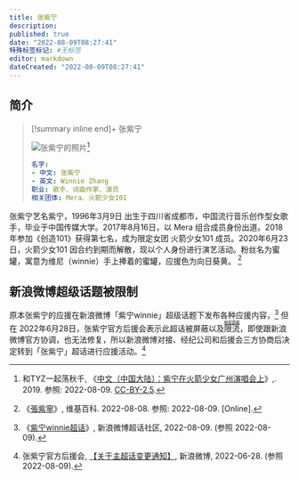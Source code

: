 ```yaml
---
title: 张紫宁
description:
published: true
date: "2022-08-09T08:27:41"
特殊标签标记: #无标签
editor: markdown
dateCreated: "2022-08-09T08:27:41"
---
```


## 简介

> [!summary inline end]+ 张紫宁
>
> ![张紫宁的照片](https://s3.tebi.io/ggame/people/张紫宁/张紫宁.webp)[^logo]
>
> ```yaml
> 名字:
> - 中文: 张紫宁
> - 英文: Winnie Zhang
> 职业: 歌手、词曲作家、演员
> 相关团体: Mera、火箭少女101
> ```

[^logo]: 和TYZ一起荡秋千, 《[中文（中国大陆）：紫宁在火箭少女广州演唱会上](https://commons.wikimedia.org/wiki/File:Zi_Ning_At_the_Guangzhou_Rocket_Girls_Concert.jpg)》,. 2019. 参照: 2022-08-09. [CC-BY-2.5](https://creativecommons.org/licenses/by/2.5/deed.en).

张紫宁艺名紫宁，1996年3月9日 出生于四川省成都市，中国流行音乐创作型女歌手，毕业于中国传媒大学。2017年8月16日，以 Mera 组合成员身份出道。2018 年参加《创造101》获得第七名，成为限定女团 火箭少女101 成员。2020年6月23日，火箭少女101 因合约到期而解散，现以个人身份进行演艺活动。粉丝名为蜜罐，寓意为维尼（winnie）手上捧着的蜜罐，应援色为向日葵黄。 [^wiki]

[^wiki]: 《[張紫寧](https://web.archive.org/web/20220531045145/https://zh.wikipedia.org/wiki/張紫寧)》, 维基百科. 2022-08-08. 参照: 2022-08-09. [Online].

## 新浪微博超级话题被限制

原本张紫宁的应援在新浪微博「紫宁winnie」超级话题下发布各种应援内容，[^7BcM7] 但在 2022年6月28日，张紫宁官方后援会表示此超话被屏蔽以及<ruby>限流<rp>(</rp><rt>[秘密屏蔽][]</rt><rp>)</rp></ruby>，即使跟新浪微博官方协调，也无法修复，所以新浪微博对接、经纪公司和后援会三方协商后决定转到「张紫宁」超话进行应援活动。[^tanzE]

[^7BcM7]: 《[紫宁winnie超话](https://archive.ph/7BcM7 "https://www.weibo.com/p/1008081deaeb839f565752096728537ccf296c/super_index")》, 新浪微博超话社区, 2022-08-09. (参照 2022-08-09).

[秘密屏蔽]: /censorship/秘密屏蔽.md

[^tanzE]: 张紫宁官方后援会, [【关于主超话变更通知】](https://archive.ph/tanzE "https://weibo.com/6320649994/LzQchzooQ"), 新浪微博, 2022-06-28. (参照 2022-08-09).
